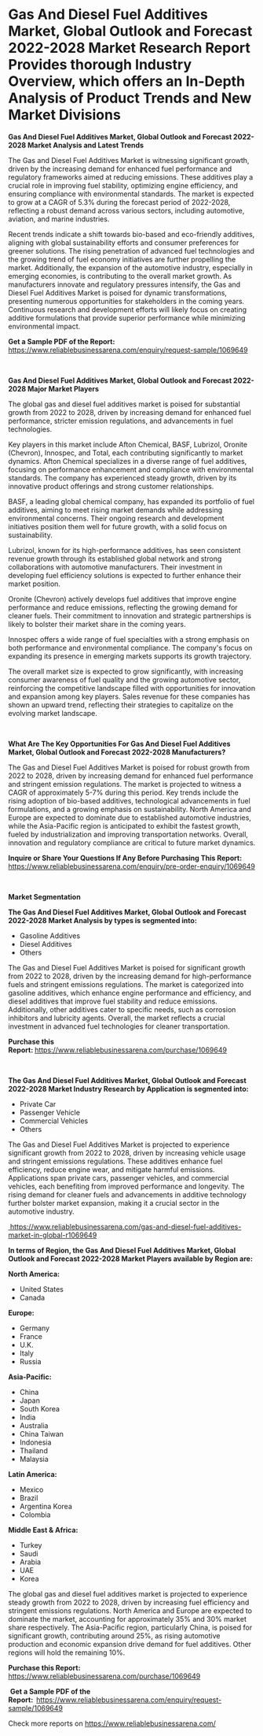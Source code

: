 <p><h1>Gas And Diesel Fuel Additives Market, Global Outlook and Forecast 2022-2028 Market Research Report Provides thorough Industry Overview, which offers an In-Depth Analysis of Product Trends and New Market Divisions</h1></p><p><strong>Gas And Diesel Fuel Additives Market, Global Outlook and Forecast 2022-2028 Market Analysis and Latest Trends</strong></p>
<p><p>The Gas and Diesel Fuel Additives Market is witnessing significant growth, driven by the increasing demand for enhanced fuel performance and regulatory frameworks aimed at reducing emissions. These additives play a crucial role in improving fuel stability, optimizing engine efficiency, and ensuring compliance with environmental standards. The market is expected to grow at a CAGR of 5.3% during the forecast period of 2022-2028, reflecting a robust demand across various sectors, including automotive, aviation, and marine industries.</p><p>Recent trends indicate a shift towards bio-based and eco-friendly additives, aligning with global sustainability efforts and consumer preferences for greener solutions. The rising penetration of advanced fuel technologies and the growing trend of fuel economy initiatives are further propelling the market. Additionally, the expansion of the automotive industry, especially in emerging economies, is contributing to the overall market growth. As manufacturers innovate and regulatory pressures intensify, the Gas and Diesel Fuel Additives Market is poised for dynamic transformations, presenting numerous opportunities for stakeholders in the coming years. Continuous research and development efforts will likely focus on creating additive formulations that provide superior performance while minimizing environmental impact.</p></p>
<p><strong>Get a Sample PDF of the Report:&nbsp;</strong> <a href="https://www.reliablebusinessarena.com/enquiry/request-sample/1069649?utm_campaign=2645&utm_medium=2&utm_source=Github&utm_content=ia&utm_term=21032025&utm_id=gas-and-diesel-fuel-additives-market-global-outlook-and-forecast-2022-2028">https://www.reliablebusinessarena.com/enquiry/request-sample/1069649</a></p>
<p>&nbsp;</p>
<p><strong>Gas And Diesel Fuel Additives Market, Global Outlook and Forecast 2022-2028 Major Market Players</strong></p>
<p><p>The global gas and diesel fuel additives market is poised for substantial growth from 2022 to 2028, driven by increasing demand for enhanced fuel performance, stricter emission regulations, and advancements in fuel technologies. </p><p>Key players in this market include Afton Chemical, BASF, Lubrizol, Oronite (Chevron), Innospec, and Total, each contributing significantly to market dynamics. Afton Chemical specializes in a diverse range of fuel additives, focusing on performance enhancement and compliance with environmental standards. The company has experienced steady growth, driven by its innovative product offerings and strong customer relationships.</p><p>BASF, a leading global chemical company, has expanded its portfolio of fuel additives, aiming to meet rising market demands while addressing environmental concerns. Their ongoing research and development initiatives position them well for future growth, with a solid focus on sustainability.</p><p>Lubrizol, known for its high-performance additives, has seen consistent revenue growth through its established global network and strong collaborations with automotive manufacturers. Their investment in developing fuel efficiency solutions is expected to further enhance their market position.</p><p>Oronite (Chevron) actively develops fuel additives that improve engine performance and reduce emissions, reflecting the growing demand for cleaner fuels. Their commitment to innovation and strategic partnerships is likely to bolster their market share in the coming years.</p><p>Innospec offers a wide range of fuel specialties with a strong emphasis on both performance and environmental compliance. The company's focus on expanding its presence in emerging markets supports its growth trajectory.</p><p>The overall market size is expected to grow significantly, with increasing consumer awareness of fuel quality and the growing automotive sector, reinforcing the competitive landscape filled with opportunities for innovation and expansion among key players. Sales revenue for these companies has shown an upward trend, reflecting their strategies to capitalize on the evolving market landscape.</p></p>
<p>&nbsp;</p>
<p><strong>What Are The Key Opportunities For Gas And Diesel Fuel Additives Market, Global Outlook and Forecast 2022-2028 Manufacturers?</strong></p>
<p><p>The Gas and Diesel Fuel Additives Market is poised for robust growth from 2022 to 2028, driven by increasing demand for enhanced fuel performance and stringent emission regulations. The market is projected to witness a CAGR of approximately 5-7% during this period. Key trends include the rising adoption of bio-based additives, technological advancements in fuel formulations, and a growing emphasis on sustainability. North America and Europe are expected to dominate due to established automotive industries, while the Asia-Pacific region is anticipated to exhibit the fastest growth, fueled by industrialization and improving transportation networks. Overall, innovation and regulatory compliance are critical to future market dynamics.</p></p>
<p><strong>Inquire or Share Your Questions If Any Before Purchasing This Report:</strong> <a href="https://www.reliablebusinessarena.com/enquiry/pre-order-enquiry/1069649?utm_campaign=2645&utm_medium=2&utm_source=Github&utm_content=ia&utm_term=21032025&utm_id=gas-and-diesel-fuel-additives-market-global-outlook-and-forecast-2022-2028">https://www.reliablebusinessarena.com/enquiry/pre-order-enquiry/1069649</a></p>
<p>&nbsp;</p>
<p><strong>Market Segmentation</strong></p>
<p><strong>The Gas And Diesel Fuel Additives Market, Global Outlook and Forecast 2022-2028 Market Analysis by types is segmented into:</strong></p>
<p><ul><li>Gasoline Additives</li><li>Diesel Additives</li><li>Others</li></ul></p>
<p><p>The Gas and Diesel Fuel Additives Market is poised for significant growth from 2022 to 2028, driven by the increasing demand for high-performance fuels and stringent emissions regulations. The market is categorized into gasoline additives, which enhance engine performance and efficiency, and diesel additives that improve fuel stability and reduce emissions. Additionally, other additives cater to specific needs, such as corrosion inhibitors and lubricity agents. Overall, the market reflects a crucial investment in advanced fuel technologies for cleaner transportation.</p></p>
<p><strong>Purchase this Report:&nbsp;</strong><a href="https://www.reliablebusinessarena.com/purchase/1069649?utm_campaign=2645&utm_medium=2&utm_source=Github&utm_content=ia&utm_term=21032025&utm_id=gas-and-diesel-fuel-additives-market-global-outlook-and-forecast-2022-2028">https://www.reliablebusinessarena.com/purchase/1069649</a></p>
<p>&nbsp;</p>
<p><strong>The Gas And Diesel Fuel Additives Market, Global Outlook and Forecast 2022-2028 Market Industry Research by Application is segmented into:</strong></p>
<p><ul><li>Private Car</li><li>Passenger Vehicle</li><li>Commercial Vehicles</li><li>Others</li></ul></p>
<p><p>The Gas and Diesel Fuel Additives Market is projected to experience significant growth from 2022 to 2028, driven by increasing vehicle usage and stringent emissions regulations. These additives enhance fuel efficiency, reduce engine wear, and mitigate harmful emissions. Applications span private cars, passenger vehicles, and commercial vehicles, each benefiting from improved performance and longevity. The rising demand for cleaner fuels and advancements in additive technology further bolster market expansion, making it a crucial sector in the automotive industry.</p></p>
<p><a href="https://www.reliablebusinessarena.com/gas-and-diesel-fuel-additives-market-in-global-r1069649?utm_campaign=2645&utm_medium=2&utm_source=Github&utm_content=ia&utm_term=21032025&utm_id=gas-and-diesel-fuel-additives-market-global-outlook-and-forecast-2022-2028">&nbsp;https://www.reliablebusinessarena.com/gas-and-diesel-fuel-additives-market-in-global-r1069649</a></p>
<p><strong>In terms of Region, the Gas And Diesel Fuel Additives Market, Global Outlook and Forecast 2022-2028 Market Players available by Region are:</strong></p>
<p>
    <p> <strong> North America: </strong>
        <ul>
            <li>United States</li>
            <li>Canada</li>
        </ul>
        </p> 
    <p> <strong> Europe: </strong>
        <ul>
            <li>Germany</li>
            <li>France</li>
            <li>U.K.</li>
            <li>Italy</li>
            <li>Russia</li>
        </ul>
        </p> 
    <p> <strong> Asia-Pacific: </strong>
        <ul>
            <li>China</li>
            <li>Japan</li>
            <li>South Korea</li>
            <li>India</li>
            <li>Australia</li>
            <li>China Taiwan</li>
            <li>Indonesia</li>
            <li>Thailand</li>
            <li>Malaysia</li>
        </ul>
        </p> 
    <p> <strong> Latin America: </strong>
        <ul>
            <li>Mexico</li>
            <li>Brazil</li>
            <li>Argentina Korea</li>
            <li>Colombia</li>
        </ul>
        </p> 
    <p> <strong> Middle East & Africa: </strong>
        <ul>
            <li>Turkey</li>
            <li>Saudi</li>
            <li>Arabia</li>
            <li>UAE</li>
            <li>Korea</li>
        </ul>
    </p>
    </p>
<p><p>The global gas and diesel fuel additives market is projected to experience steady growth from 2022 to 2028, driven by increasing fuel efficiency and stringent emissions regulations. North America and Europe are expected to dominate the market, accounting for approximately 35% and 30% market share respectively. The Asia-Pacific region, particularly China, is poised for significant growth, contributing around 25%, as rising automotive production and economic expansion drive demand for fuel additives. Other regions will hold the remaining 10%.</p></p>
<p><strong>Purchase this Report: </strong><a href="https://www.reliablebusinessarena.com/purchase/1069649?utm_campaign=2645&utm_medium=2&utm_source=Github&utm_content=ia&utm_term=21032025&utm_id=gas-and-diesel-fuel-additives-market-global-outlook-and-forecast-2022-2028">https://www.reliablebusinessarena.com/purchase/1069649</a></p>
<p>&nbsp;<strong>Get a Sample PDF of the Report:&nbsp;&nbsp;</strong><a href="https://www.reliablebusinessarena.com/enquiry/request-sample/1069649?utm_campaign=2645&utm_medium=2&utm_source=Github&utm_content=ia&utm_term=21032025&utm_id=gas-and-diesel-fuel-additives-market-global-outlook-and-forecast-2022-2028">https://www.reliablebusinessarena.com/enquiry/request-sample/1069649</a></p>
<p><strong></strong></p>
<p>Check more reports on <a href="https://www.reliablebusinessarena.com/?utm_campaign=2645&utm_medium=2&utm_source=Github&utm_content=ia&utm_term=21032025&utm_id=gas-and-diesel-fuel-additives-market-global-outlook-and-forecast-2022-2028">https://www.reliablebusinessarena.com/</a></p>